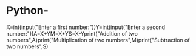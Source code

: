 # Python-
X=int(input("Enter a first number:"))Y=int(input("Enter a second number:"))A=X+YM=X*YS=X-Yprint("Addition of two numbers",A)print("Multiplication of two numbers",M)print("Subtraction of two numbers",S)
